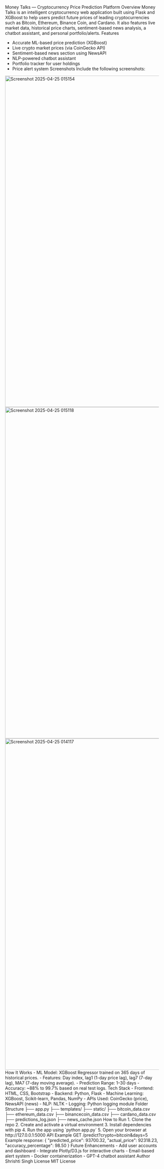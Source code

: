 Money Talks — Cryptocurrency Price Prediction Platform
Overview
Money Talks is an intelligent cryptocurrency web application built using Flask and XGBoost to help users predict future prices of leading cryptocurrencies such as Bitcoin, Ethereum, Binance Coin, and Cardano. It also features live market data, historical price charts, sentiment-based news analysis, a chatbot assistant, and personal portfolio/alerts.
Features
- Accurate ML-based price prediction (XGBoost)
- Live crypto market prices (via CoinGecko API)
- Sentiment-based news section using NewsAPI
- NLP-powered chatbot assistant
- Portfolio tracker for user holdings
- Price alert system
Screenshots
Include the following screenshots:
<img width="1920" height="1080" alt="Screenshot 2025-04-25 015154" src="https://github.com/user-attachments/assets/4ae28cdc-13f9-4c7e-8ca6-8f504bef55d7" />
<img width="1920" height="1080" alt="Screenshot 2025-04-25 015118" src="https://github.com/user-attachments/assets/ec0fe5d1-2f7b-4717-8002-b249b4e3819d" />
<img width="1920" height="1080" alt="Screenshot 2025-04-25 014117" src="https://github.com/user-attachments/assets/b61176e3-cf0a-4030-aaf6-dd98402cb664" />
How It Works
- ML Model: XGBoost Regressor trained on 365 days of historical prices.
- Features: Day index, lag1 (1-day price lag), lag7 (7-day lag), MA7 (7-day moving average).
- Prediction Range: 1–30 days
- Accuracy: ~88% to 99.7% based on real test logs.
Tech Stack
- Frontend: HTML, CSS, Bootstrap
- Backend: Python, Flask
- Machine Learning: XGBoost, Scikit-learn, Pandas, NumPy
- APIs Used: CoinGecko (price), NewsAPI (news)
- NLP: NLTK
- Logging: Python logging module
Folder Structure
├── app.py
├── templates/
├── static/
├── bitcoin_data.csv
├── ethereum_data.csv
├── binancecoin_data.csv
├── cardano_data.csv
├── predictions_log.json
├── news_cache.json
How to Run
1. Clone the repo
2. Create and activate a virtual environment
3. Install dependencies with pip
4. Run the app using `python app.py`
5. Open your browser at http://127.0.0.1:5000
API Example
GET /predict?crypto=bitcoin&days=5
Example response:
{
"predicted_price": 93700.32,
"actual_price": 92318.23,
"accuracy_percentage": 98.50
}
Future Enhancements
- Add user accounts and dashboard
- Integrate Plotly/D3.js for interactive charts
- Email-based alert system
- Docker containerization
- GPT-4 chatbot assistant
Author
Shrishti Singh
License
MIT License


